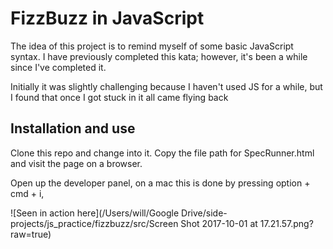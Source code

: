 # FizzBuzz in JavaScript

The idea of this project is to remind myself of some basic JavaScript syntax. I have previously completed this kata; however, it's been a while since I've completed it.

Initially it was slightly challenging because I haven't used JS for a while, but I found that once I got stuck in it all came flying back

## Installation and use

 Clone this repo and change into it. Copy the file path for SpecRunner.html and visit the page on a browser.

 Open up the developer panel, on a mac this is done by pressing option + cmd + i,

 ![Seen in action here](/Users/will/Google Drive/side-projects/js_practice/fizzbuzz/src/Screen Shot 2017-10-01 at 17.21.57.png?raw=true)
